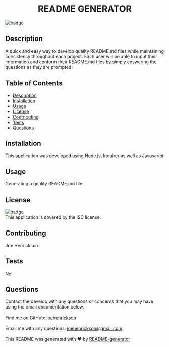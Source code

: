 
<h1 align="center">README GENERATOR</h1>

![badge](https://img.shields.io/badge/license-ISC-brightgreen)<br />
## Description
A quick and easy way to develop quality README.md files while maintaining consistency throughout each project. Each user will be able to input their information and conform their README.md files by simply answering the questions as they are prompted.
## Table of Contents
- [Description](#description)
- [Installation](#installation)
- [Usage](#usage)
- [License](#license)
- [Contributing](#contributing)
- [Tests](#tests)
- [Questions](#questions)
## Installation
This application was developed using Node.js, Inquirer as well as Javascript
## Usage
Generating a quality README.md file
## License
![badge](https://img.shields.io/badge/license-ISC-brightgreen)
<br />
This application is covered by the ISC license. 
## Contributing
Joe Henrickson
## Tests
No
## Questions
Contact the develop with any questions or concerns that you may have using the email documentation below.<br />
<br />
Find me on GitHub: [joehenrickson](https://github.com/joehenrickson)<br />
<br />
Email me with any questions: joehenrickson@gmail.com<br /><br />
This README was generated with ❤️ by [README-generator](https://github.com/joehenrickson/read-me-generator)
  